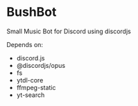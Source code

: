 # BushBot
Small Music Bot for Discord using discordjs

Depends on:
- discord.js
- @discordjs/opus
- fs
- ytdl-core
- ffmpeg-static
- yt-search
